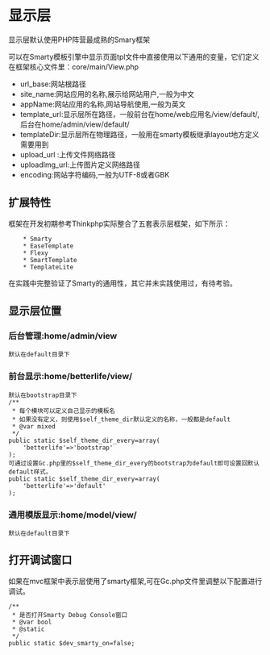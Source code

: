 # 显示层
显示层默认使用PHP阵营最成熟的Smary框架

可以在Smarty模板引擎中显示页面tpl文件中直接使用以下通用的变量，它们定义在框架核心文件里：core/main/View.php

* url_base:网站根路径
* site_name:网站应用的名称,展示给网站用户,一般为中文
* appName:网站应用的名称,网站导航使用,一般为英文
* template_url:显示层所在路径，一般前台在home/web应用名/view/default/,后台在home/admin/view/default/
* templateDir:显示层所在物理路径，一般用在smarty模板继承layout地方定义需要用到
* upload_url   :上传文件网络路径
* uploadImg_url:上传图片定义网络路径
* encoding:网站字符编码,一般为UTF-8或者GBK

## 扩展特性
框架在开发初期参考Thinkphp实际整合了五套表示层框架，如下所示：

        * Smarty
        * EaseTemplate
        * Flexy
        * SmartTemplate
        * TemplateLite

在实践中完整验证了Smarty的通用性，其它并未实践使用过，有待考验。


## 显示层位置
### 后台管理:home/admin/view

    默认在default目录下

### 前台显示:home/betterlife/view/

    默认在bootstrap目录下
    /**
     * 每个模块可以定义自己显示的模板名
     * 如果没有定义，则使用$self_theme_dir默认定义的名称，一般都是default
     * @var mixed
     */
    public static $self_theme_dir_every=array(
        'betterlife'=>'bootstrap'
    );
    可通过设置Gc.php里的$self_theme_dir_every的bootstrap为default即可设置回默认default样式。
    public static $self_theme_dir_every=array(
        'betterlife'=>'default'
    );

### 通用模版显示:home/model/view/

    默认在default目录下


## 打开调试窗口
如果在mvc框架中表示层使用了smarty框架,可在Gc.php文件里调整以下配置进行调试。

    /**
     * 是否打开Smarty Debug Console窗口
     * @var bool
     * @static
     */
    public static $dev_smarty_on=false;

